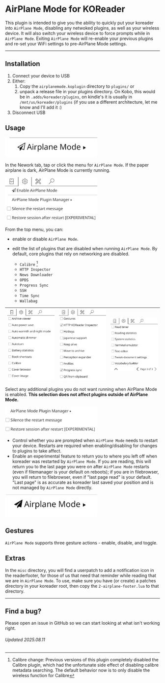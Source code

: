 
# AirPlane Mode for KOReader

This plugin is intended to give you the ability to quickly put your koreader into `AirPlane Mode`, disabling any netwoked plugins, as well as your wireless device. It will also switch your wireless device to force prompts while in `AirPlane Mode`. Exiting `AirPlane Mode` will re-enable your previous plugins and re-set your WiFi settings to pre-AirPlane Mode settings.

---

## Installation

1. Connect your device to USB
1. Either:
    1. Copy the `airplanemode.koplugin` directory to `plugins/` or
    1. unpack a release file in your plugins directory. On Kobo, this would be in `.adds/koreader/plugins`, on kindle's it is usually in `/mnt/us/koreader/plugins` (if you use a different architecture, let me know and I'll add it :)
1. Disconnect USB

## Usage

![AirPlane Mode icon when disabled](<https://raw.githubusercontent.com/kodermike/kodermike.github.io/refs/heads/master/images/disabled.jpg>)

In the Nework tab, tap or click the menu for `AirPlane Mode`. If the paper airplane is dark, AirPlane Mode is currently running.

![AirPlane Mode main menu](<https://raw.githubusercontent.com/kodermike/kodermike.github.io/refs/heads/master/images/menu.jpg>)

From the top menu, you can:

* enable or disable `AirPlane Mode`.
* edit the list of plugins that are disabled when running `AirPlane Mode`. By default, core plugins that rely on networking are disabled.

  * `Calibre` [^1]
  * `HTTP Inspector`
  * `News Downloader`
  * `OPDS`
  * `Progress Sync`
  * `SSH`
  * `Time Sync`
  * `Wallabag`

| ![AirPlane Mode plugin manager](<https://raw.githubusercontent.com/kodermike/kodermike.github.io/refs/heads/master/images/menu1.jpg>) | ![AirPlane Mode plugin manager](<https://raw.githubusercontent.com/kodermike/kodermike.github.io/refs/heads/master/images/menu2.jpg>) | ![AirPlane Mode plugin manager](<https://raw.githubusercontent.com/kodermike/kodermike.github.io/refs/heads/master/images/menu3.jpg>) |
| ------ | ------ | ------ |

Select any additional plugins you do not want running when AirPlane Mode is enabled. __This selection does not affect plugins outside of AirPlane Mode.__

![Additional settings now available](<https://raw.githubusercontent.com/kodermike/kodermike.github.io/refs/heads/master/images/extra-settings.jpg>)

* Control whether you are prompted when `AirPlane Mode` needs to restart your device. Restarts are required when enabling/disabling for changes to plugins to take affect.
* Enable an experimental feature to return you to where you left off when koreader was restarted by `AirPlane Mode`. If you are reading, this will return you to the last page you were on after `AirPlane Mode` restarts (even if filemanager is your default on reboots); if you are in filebrowser, you will return to filebrowser, even if "last page read" is your default. "Last page" is as accurate as koreader last saved your position and is not managed by `AirPlane Mode` directly.

![AirPlane Mode icon when enabled](<https://raw.githubusercontent.com/kodermike/kodermike.github.io/refs/heads/master/images/enabled.jpg>)

## Gestures

`AirPlane Mode` supports three gesture actions - enable, disable, and toggle.

## Extras

In the `misc` directory, you will find a userpatch to add a notification icon in the readerfooter, for those of us that need that reminder while reading that we are in `AirPlane Mode`. To use, make sure you have (or create) a patches directory in your koreader root, then copy the `2-airplane-footer.lua` to that directory.

---

## Find a bug?

Please open an issue in GitHub so we can start looking at what isn't working right.

[^1]: Calibre change: Previous versions of this plugin completely disabled the Calibre plugin, which had the unfortunate side effect of disabling calibre metadata searching. The default behavior now is to only disable the wireless function for Calibre

###### Updated 2025.08.11
